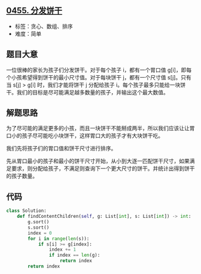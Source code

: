 ## [0455. 分发饼干](https://leetcode-cn.com/problems/assign-cookies/)

- 标签：贪心、数组、排序
- 难度：简单

## 题目大意

一位很棒的家长为孩子们分发饼干。对于每个孩子 i，都有一个胃口值 g[i]，即每个小孩希望得到饼干的最小尺寸值。对于每块饼干 j，都有一个尺寸值 s[j]。只有当 s[j] > g[i] 时，我们才能将饼干 j 分配给孩子 i。每个孩子最多只能给一块饼干。我们的目标是尽可能满足越多数量的孩子，并输出这个最大数值。

## 解题思路

为了尽可能的满⾜更多的⼩孩，而且一块饼干不能掰成两半，所以我们应该让让胃口小的孩子尽可能吃小块饼干，这样胃口大的孩子才有大块饼干吃。

我们先将孩子们的胃口值和饼干尺寸进行排序。

先从胃口最小的孩子和最小的饼干尺寸开始，从小到大逐一匹配饼干尺寸，如果满足要求，则分配给孩子，不满足则查询下一个更大尺寸的饼干。并统计出得到饼干的孩子数量。

## 代码

```Python
class Solution:
    def findContentChildren(self, g: List[int], s: List[int]) -> int:
        g.sort()
        s.sort()
        index = 0
        for i in range(len(s)):
            if s[i] >= g[index]:
                index += 1
                if index == len(g):
                    return index
        return index
```

